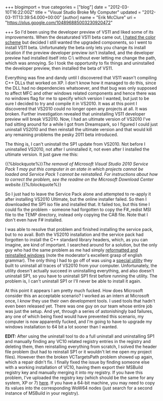 +++
blogimport = true
categories = ["blog"]
date = "2012-03-10T16:22:00Z"
title = "Visual Studio Broke My Computer"
updated = "2012-03-11T13:39:54.000+00:00"
[author]
name = "Erik McClure"
uri = "https://plus.google.com/104896885003230920472"

+++
So I'd been using the developer preview of VS11 and liked some of its improvements. When the desaturated VS11 beta came out, [I hated the color scheme](http://blackhole12.blogspot.com/2012/02/implicit-ui-design.html) but decided I still wanted the upgraded components, so I went to install VS11 beta. Unfortunately the beta only lets you change its install location if the preview developer preview isn't installed, and the developer preview had installed itself into C:\ without ever letting me change the path, which was annoying. So I took the opportunity to fix things and uninstalled the developer preview, then installed the beta of VS11.

Everything was fine and dandy until I discovered that VS11 wasn't compiling C++ DLLs that worked on XP. I don't know how it managed to do this, since the DLL had no dependencies whatsoever, and that bug was only supposed to affect MFC and other windows related components and hence there was no windows flag for me to specify which version I wanted, but just to be sure I decided to try and compile it in VS2010. It was at this point I discovered that VS2010 could no longer open any projects at all. It was broken. Further investigation revealed that uninstalling VS11 developer preview will break VS2010. Now, I had an ultimate version of VS2010 I've had sitting around for a while I got from Dreamspark, so I figured I could just uninstall VS2010 and then reinstall the ultimate version and that would kill any remaining problems the pesky 2011 beta introduced.

The thing is, I can't uninstall the SP1 update from VS2010. Not before I uninstalled VS2010, not after I uninstalled it, not even after I installed the ultimate version. It just gave me this:

{{%blockquote%}}*The removal of Microsoft Visual Studio 2010 Service Pack 1 may put this computer in an state in which projects cannot be loaded and Service Pack 1 cannot be reinstalled. For instructions about how to correct the problem, see the readme on the Microsoft Download Center website.*{{%/blockquote%}}

So I just had to leave the Service Pack alone and attempted to re-apply it after installing VS2010 Ultimate, but the online installer failed. So then I downloaded the SP1 iso file and installed that. It failed too, but this time I could fix the problem - someone had forgotten to copy the F#_redist MSI file to the TEMP directory, instead only copying the CAB file. Note that I don't even have F# installed.

I was able to resolve that problem and finished installing the service pack, but to no avail. Both the VS2010 installation and the service pack had forgotten to install the C++ standard library headers, which, as you can imagine, are kind of important. I searched around for a solution, but the only guy who had the same problem as me had simply [reformatted and reinstalled windows](http://social.msdn.microsoft.com/Forums/pl/vssetup/thread/86743068-8e78-4f20-bb3e-44ff0e5170c0) (note the moderator's excellent grasp of english grammar). The only thing I had to go off of was using a [special utility](http://archive.msdn.microsoft.com/vs2010uninstall) they built to uninstall all traces of VS2010 from your computer. Unfortunately, the utility doesn't actually succeed in uninstalling everything, and also doesn't uninstall SP1, so you have to uninstall SP1 first before running the utility. The problem is, I can't uninstall SP1 or I'll never be able to install it again.

At this point it appears I am pretty much fucked. How does Microsoft consider this an acceptable scenario? I worked as an intern at Microsoft once, I *know* they use their own development tools. I used tools that hadn't even been released yet. There was one guy on our team whose entire job was just the setup. And yet, through a series of astonishingly bad failures, any one of which being fixed would have prevented this scenario, my computer is now apparently fucked, and I'm going to have to upgrade my windows installation to 64 bit a lot sooner than I wanted.

**EDIT:** After using the uninstall tool to do a full uninstall and uninstalling SP1 and manually finding any VC10 related registry entries in the registry and deleting them, then reinstalling everything from scratch, I solved the header file problem (but had to reinstall SP1 or it wouldn't let me open my project files). However then the broken VCTargetsPath problem showed up again, which a repair didn't fix. I finally fixed the issue by finding someone else with a working installation of VC10, having them export their MSBuild registry key and manually merging it into my registry. If you have this problem, I've uploaded the registry key (which should be the same for any system, XP or 7) [here](http://www.mediafire.com/?91yph5n2704hvzi). If you have a 64-bit machine, you may need to copy its values into the corresponding WoW64 nodes (just search for a second instance of MSBuild in your registry).
